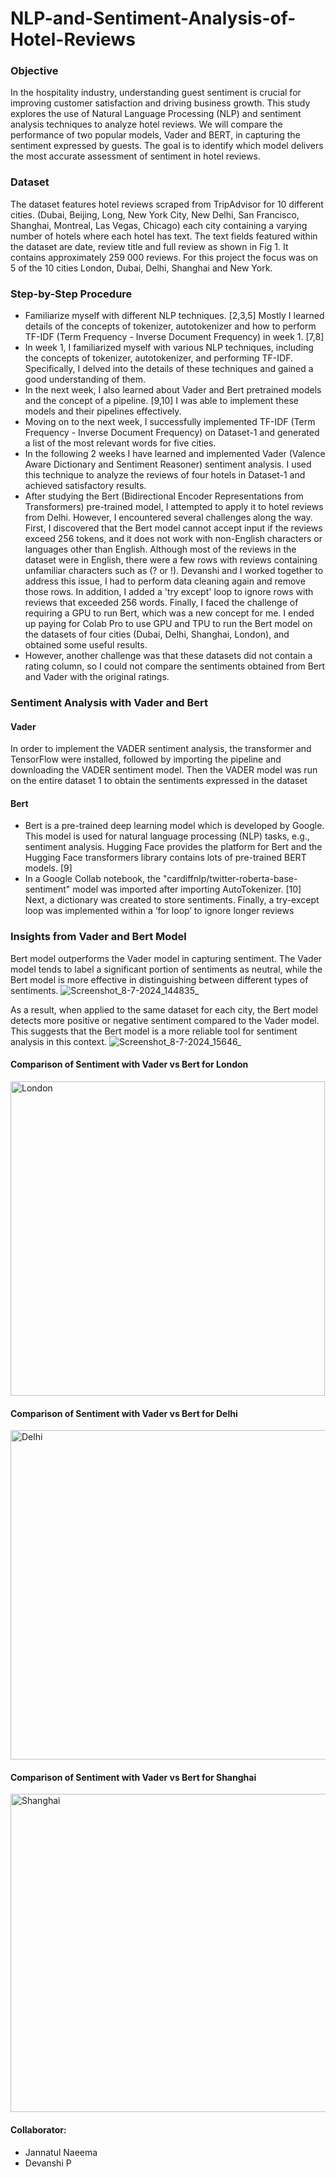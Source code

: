 # NLP-and-Sentiment-Analysis-of-Hotel-Reviews
### Objective
In the hospitality industry, understanding guest sentiment is crucial for improving customer satisfaction and driving business growth. This study explores the use of Natural Language Processing (NLP) and sentiment analysis techniques to analyze hotel reviews. We will compare the performance of two popular models, Vader and BERT, in capturing the sentiment expressed by guests. The goal is to identify which model delivers the most accurate assessment of sentiment in hotel reviews.

### Dataset
The dataset features hotel reviews scraped from TripAdvisor for 10 different cities. (Dubai, Beijing, Long, New York City, New Delhi, San Francisco, Shanghai, Montreal, Las Vegas, Chicago) each city containing a varying number of hotels where each hotel has text. The text fields featured within the dataset are date, review title and full review as shown in Fig 1. It contains approximately 259 000 reviews. For this project the focus was on 5 of the 10 cities London, Dubai, Delhi, Shanghai and New York. 

### Step-by-Step Procedure
-	Familiarize myself with different NLP techniques. [2,3,5] Mostly I learned details of the concepts of tokenizer, autotokenizer and how to perform TF-IDF (Term Frequency - Inverse Document Frequency) in week 1. [7,8] 
-	In week 1, I familiarized myself with various NLP techniques, including the concepts of tokenizer, autotokenizer, and performing TF-IDF. Specifically, I delved into the details of these techniques and gained a good understanding of them. 
-	In the next week, I also learned about Vader and Bert pretrained models and the concept of a pipeline. [9,10] I was able to implement these models and their pipelines effectively.
-	Moving on to the next week, I successfully implemented TF-IDF (Term Frequency - Inverse Document Frequency) on Dataset-1 and generated a list of the most relevant words for five cities.
-	In the following 2 weeks I have learned and implemented Vader (Valence Aware Dictionary and Sentiment Reasoner) sentiment analysis. I used this technique to analyze the reviews of four hotels in Dataset-1 and achieved satisfactory results.
-	After studying the Bert (Bidirectional Encoder Representations from Transformers) pre-trained model, I attempted to apply it to hotel reviews from Delhi. However, I encountered several challenges along the way. First, I discovered that the Bert model cannot accept input if the reviews exceed 256 tokens, and it does not work with non-English characters or languages other than English. Although most of the reviews in the dataset were in English, there were a few rows with reviews containing unfamiliar characters such as (? or !). Devanshi and I worked together to address this issue, I had to perform data cleaning again and remove those rows. In addition, I added a 'try except' loop to ignore rows with reviews that exceeded 256 words. Finally, I faced the challenge of requiring a GPU to run Bert, which was a new concept for me. I ended up paying for Colab Pro to use GPU and TPU to run the Bert model on the datasets of four cities (Dubai, Delhi, Shanghai, London), and obtained some useful results.
-	However, another challenge was that these datasets did not contain a rating column, so I could not compare the sentiments obtained from Bert and Vader with the original ratings.

### Sentiment Analysis with Vader and Bert
#### Vader
In order to implement the VADER sentiment analysis, the transformer and TensorFlow 
were installed, followed by importing the pipeline and downloading the VADER sentiment 
model. Then the VADER model was run on the entire dataset 1 to obtain the sentiments 
expressed in the dataset
#### Bert
- Bert is a pre-trained deep learning model which is developed by Google. This model is used 
for natural language processing (NLP) tasks, e.g., sentiment analysis. Hugging Face provides 
the platform for Bert and the Hugging Face transformers library contains lots of pre-trained 
BERT models.
[9] 
- In a Google Collab notebook, the "cardiffnlp/twitter-roberta-base-sentiment" model was 
imported after importing AutoTokenizer. [10] Next, a dictionary was created to store 
sentiments. Finally, a try-except loop was implemented within a ‘for loop’ to ignore longer 
reviews

### Insights from Vader and Bert Model
Bert model outperforms the Vader model in capturing sentiment. The Vader model tends to label a significant portion of sentiments as neutral, while the Bert model is more effective in distinguishing between different types of sentiments. 
![Screenshot_8-7-2024_144835_](https://github.com/jannatul20/NLP-and-Sentiment-Analysis-of-Hotel-Reviews/assets/113473117/0e37c10e-127b-445c-990f-3fa24ae67960)

As a result, when applied to the same dataset for each city, the Bert model detects more positive or negative sentiment compared to the Vader model. This suggests that the Bert model is a more reliable tool for sentiment analysis in this context. 
![Screenshot_8-7-2024_15646_](https://github.com/jannatul20/NLP-and-Sentiment-Analysis-of-Hotel-Reviews/assets/113473117/67d27290-b22c-4ef5-adf7-be6751d212ce)


#### Comparison of Sentiment with Vader vs Bert for London
<img width="503" alt="London" src="https://github.com/jannatul20/NLP-and-Sentiment-Analysis-of-Hotel-Reviews/assets/113473117/6d148ba1-132c-4cac-b16b-4b77f8b02e5e">

#### Comparison of Sentiment with Vader vs Bert for Delhi
<img width="527" alt="Delhi" src="https://github.com/jannatul20/NLP-and-Sentiment-Analysis-of-Hotel-Reviews/assets/113473117/5171a813-5a7b-4326-a78f-5d6040cb4aa1">

#### Comparison of Sentiment with Vader vs Bert for Shanghai
<img width="509" alt="Shanghai" src="https://github.com/jannatul20/NLP-and-Sentiment-Analysis-of-Hotel-Reviews/assets/113473117/5738b42d-9559-45a4-9444-7542072ff699">

#### Collaborator:
- Jannatul Naeema
- Devanshi P
